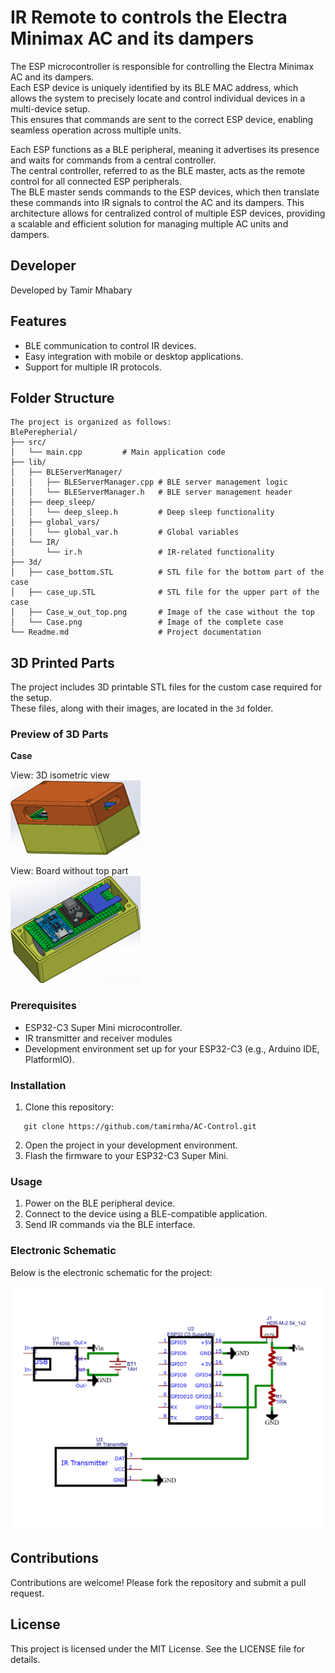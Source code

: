 # IR Remote to controls the Electra Minimax AC and its dampers

The ESP microcontroller is responsible for controlling the Electra Minimax AC and its dampers.  
Each ESP device is uniquely identified by its BLE MAC address, which allows the system to precisely locate and control individual devices in a multi-device setup.  
This ensures that commands are sent to the correct ESP device, enabling seamless operation across multiple units.  

Each ESP functions as a BLE peripheral, meaning it advertises its presence and waits for commands from a central controller.  
The central controller, referred to as the BLE master, acts as the remote control for all connected ESP peripherals.  
The BLE master sends commands to the ESP devices, which then translate these commands into IR signals to control the AC and its dampers.
This architecture allows for centralized control of multiple ESP devices, providing a scalable and efficient solution for managing multiple AC units and dampers.

## Developer

Developed by Tamir Mhabary

## Features

- BLE communication to control IR devices.
- Easy integration with mobile or desktop applications.
- Support for multiple IR protocols.

## Folder Structure

```
The project is organized as follows:
BlePerepherial/
├── src/                
│   └── main.cpp         # Main application code
├── lib/                
│   ├── BLEServerManager/
│   │   ├── BLEServerManager.cpp # BLE server management logic
│   │   └── BLEServerManager.h   # BLE server management header             
│   ├── deep_sleep/
│   │   └── deep_sleep.h         # Deep sleep functionality
│   ├── global_vars/
│   │   └── global_var.h         # Global variables
│   └── IR/                      
│       └── ir.h                 # IR-related functionality
├── 3d/                
│   ├── case_bottom.STL          # STL file for the bottom part of the case
│   ├── case_up.STL              # STL file for the upper part of the case
│   ├── Case_w_out_top.png       # Image of the case without the top
│   └── Case.png                 # Image of the complete case
└── Readme.md                    # Project documentation
```

## 3D Printed Parts

The project includes 3D printable STL files for the custom case required for the setup.  
These files, along with their images, are located in the `3d` folder.

### Preview of 3D Parts

 **Case**  

  View: 3D isometric view  
  ![Case Top](3d/Case.png)

  View: Board without top part  
  ![Case Bottom](3d/Case_w_out_top.png)

### Prerequisites

- ESP32-C3 Super Mini microcontroller.  
- IR transmitter and receiver modules
- Development environment set up for your ESP32-C3 (e.g., Arduino IDE, PlatformIO).

### Installation

1. Clone this repository:
```
   git clone https://github.com/tamirmha/AC-Control.git
```
2. Open the project in your development environment.
3. Flash the firmware to your ESP32-C3 Super Mini.

### Usage

1. Power on the BLE peripheral device.
2. Connect to the device using a BLE-compatible application.
3. Send IR commands via the BLE interface.

### Electronic Schematic

Below is the electronic schematic for the project:

![Electronic Schematic](Schematic_IR_2025-03-31.png)

## Contributions

Contributions are welcome! Please fork the repository and submit a pull request.

## License

This project is licensed under the MIT License. See the LICENSE file for details.
